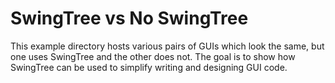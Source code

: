 
# SwingTree vs No SwingTree #

This example directory hosts various pairs of GUIs which look 
the same, but one uses SwingTree and the other does not. 
The goal is to show how SwingTree can be used to 
simplify writing and designing GUI code.